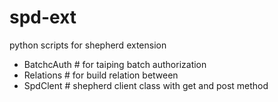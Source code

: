 # spd-ext
python scripts for shepherd extension
- BatchcAuth  # for taiping batch authorization
- Relations   # for build relation between
- SpdClent    # shepherd client class with get and post method
